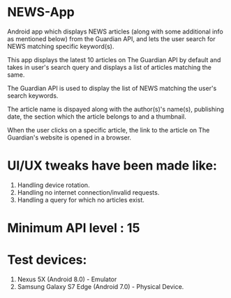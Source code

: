 # NEWS-App
Android app which displays NEWS articles (along with some additional info as mentioned below) from the Guardian API, and lets the user search for NEWS matching specific keyword(s).

This app displays the latest 10 articles on The Guardian API by default and takes in user's search query and displays a list of articles matching the same. 

The Guardian API is used to display the list of NEWS matching the user's search keywords.

The article name is dispayed along with the author(s)'s name(s), publishing date, the section which the article belongs to and a thumbnail.

When the user clicks on a specific article, the link to the article on The Guardian's website is opened in a browser.

# UI/UX tweaks have been made like:
  1. Handling device rotation.
  2. Handling no internet connection/invalid requests.
  3. Handling a query for which no articles exist.  

# Minimum API level : 15

# Test devices:
  1. Nexus 5X (Android 8.0) - Emulator
  2. Samsung Galaxy S7 Edge (Android 7.0) - Physical Device.
